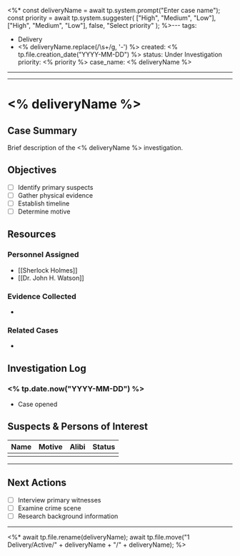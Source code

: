 <%* 
const deliveryName = await tp.system.prompt("Enter case name");
const priority = await tp.system.suggester(
    ["High", "Medium", "Low"], 
    ["High", "Medium", "Low"],
    false,
    "Select priority"
);
%>---
tags:
  - Delivery
  - <% deliveryName.replace(/\s+/g, '-') %>
created: <% tp.file.creation_date("YYYY-MM-DD") %>
status: Under Investigation
priority: <% priority %>
case_name: <% deliveryName %>
---

---

# <% deliveryName %>

## Case Summary

Brief description of the <% deliveryName %> investigation.

## Objectives

- [ ] Identify primary suspects
- [ ] Gather physical evidence
- [ ] Establish timeline
- [ ] Determine motive

## Resources

### Personnel Assigned
- [[Sherlock Holmes]]
- [[Dr. John H. Watson]]

### Evidence Collected
- 

### Related Cases
- 

## Investigation Log

### <% tp.date.now("YYYY-MM-DD") %>
- Case opened

## Suspects & Persons of Interest

| Name | Motive | Alibi | Status |
|------|--------|-------|--------|
| | | | |

---

## Next Actions

- [ ] Interview primary witnesses
- [ ] Examine crime scene
- [ ] Research background information

---

<%* 
await tp.file.rename(deliveryName);
await tp.file.move("1 Delivery/Active/" + deliveryName + "/" + deliveryName);
%>
